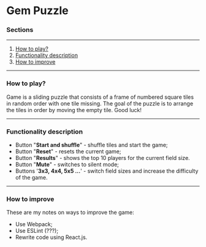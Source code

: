 # Gem Puzzle

### Sections

---

1. [How to play?](#how-to-play)
2. [Functionality description](#functionality-description)
3. [How to improve](#how-to-improve)

---

### How to play?

Game is a sliding puzzle that consists of a frame of numbered square tiles in random order with one tile missing.
The goal of the puzzle is to arrange the tiles in order by moving the empty tile.
Good luck!

---

### Functionality description

- Button "**Start and shuffle**" - shuffle tiles and start the game;
- Button "**Reset**" - resets the current game;
- Button "**Results**" - shows the top 10 players for the current field size.
- Button "**Mute**" - switches to silent mode;
- Buttons '**3x3, 4x4, 5x5 ...**' - switch field sizes and increase the difficulty of the game.

---

### How to improve

These are my notes on ways to improve the game:

- Use Webpack;
- Use ESLint (???);
- Rewrite code using React.js.
